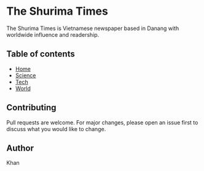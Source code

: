 # The Shurima Times
The Shurima Times is Vietnamese newspaper based in Danang with worldwide influence and readership.
## Table of contents
- [Home](https://github.com/khanicdi/the-shurima-times/blob/the-shurima-times/index.html)
- [Science](https://github.com/khanicdi/the-shurima-times/tree/the-shurima-times/science)
- [Tech](https://github.com/khanicdi/the-shurima-times/tree/the-shurima-times/tech)
- [World](https://github.com/khanicdi/the-shurima-times/tree/the-shurima-times/world)
## Contributing
Pull requests are welcome. For major changes, please open an issue first to discuss what you would like to change.
## Author
Khan
